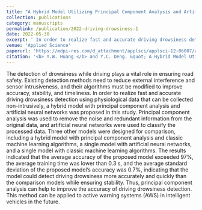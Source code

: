 ```yaml
---
title: "A Hybrid Model Utilizing Principal Component Analysis and Artificial Neural Networks for Driving Drowsiness Detection"
collection: publications
category: manuscripts
permalink: /publication/2022-driving-drowsiness-1
date: 2022-05-30
excerpt: ' In order to realize fast and accurate driving drowsiness detection using physiological data that can be collected non-intrusively, a hybrid model with principal component analysis and artificial neural networks was proposed in this study.'
venue: 'Applied Science'
paperurl: 'https://mdpi-res.com/d_attachment/applsci/applsci-12-06007/article_deploy/applsci-12-06007-v2.pdf?version=1655259099'
citation: '<b> Y.W. Huang </b> and Y.C. Deng. &quot; A Hybrid Model Utilizing Principal Component Analysis and Artificial Neural Networks for Driving Drowsiness Detection &quot; . <i> Applied Science </i>, 2022, 12:6007.'
---
```


The detection of drowsiness while driving plays a vital role in ensuring road safety. Existing detection methods need to reduce external interference and sensor intrusiveness, and their algorithms must be modified to improve accuracy, stability, and timeliness. In order to realize fast and accurate driving drowsiness detection using physiological data that can be collected non-intrusively, a hybrid model with principal component analysis and artificial neural networks was proposed in this study. Principal component analysis was used to remove the noise and redundant information from the original data, and artificial neural networks were used to classify the processed data. Three other models were designed for comparison, including a hybrid model with principal component analysis and classic machine learning algorithms, a single model with artificial neural networks, and a single model with classic machine learning algorithms. The results indicated that the average accuracy of the proposed model exceeded 97%, the average training time was lower than 0.3 s, and the average standard deviation of the proposed model’s accuracy was 0.7%, indicating that the model could detect driving drowsiness more accurately and quickly than the comparison models while ensuring stability. Thus, principal component analysis can help to improve the accuracy of driving drowsiness detection. This method can be applied to active warning systems (AWS) in intelligent vehicles in the future.
